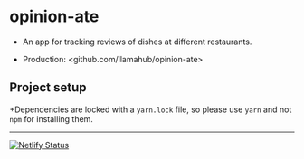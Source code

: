  # opinion-ate

+ An app for tracking reviews of dishes at different restaurants.

+ Production: <github.com/llamahub/opinion-ate>


 ## Project setup
 +Dependencies are locked with a `yarn.lock` file, so please use `yarn` and not `npm` for installing them.

---------
[![Netlify Status](https://api.netlify.com/api/v1/badges/77ae6a3c-3925-481c-8c91-e4419cc34a9b/deploy-status)](https://app.netlify.com/sites/incatrex-opinion-ate/deploys)